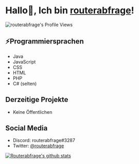 # Hallo👋, Ich bin [routerabfrage][Website]!
![routerabfrage's Profile Views](https://komarev.com/ghpvc/?username=routerabfrage)
## ⚡Programmiersprachen
- Java
- JavaScript
- CSS
- HTML
- PHP
- C# (selten)

## Derzeitige Projekte
- Keine Öffentlichen

## Social Media
- Discord: routerabfrage#3287
- Twitter: [@routerabfrage][Twitter]

[![Routerabfrage's github stats](https://github-readme-stats.vercel.app/api?username=routerabfrage)](https://github.com/anuraghazra/github-readme-stats)

[Website]: https://routerabfrage.net/
[Twitter]: https://twitter.com/routerabfrage
<!--
**routerabfrage/routerabfrage** is a ✨ _special_ ✨ repository because its `README.md` (this file) appears on your GitHub profile.

Here are some ideas to get you started:

- 🔭 I’m currently working on ...
- 🌱 I’m currently learning ...
- 👯 I’m looking to collaborate on ...
- 🤔 I’m looking for help with ...
- 💬 Ask me about ...
- 📫 How to reach me: ...
- 😄 Pronouns: ...
- ⚡ Fun fact: ...
-->
